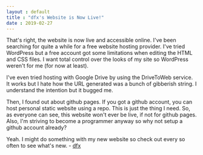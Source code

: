 ```yaml
---
layout : default
title : "dfx's Website is Now Live!"
date : 2019-02-27
---
```


That's right, the website is now live and accessible online. 
I've been searching for quite a while for a free website 
hosting provider. I've tried WordPress but a free account 
got some limitations when editing the HTML and CSS files. I 
want total control over the looks of my site so WordPress 
weren't for me (for now at least).

I've even tried hosting with Google Drive by using the 
DriveToWeb service. It works but I hate how the URL 
generated was a bunch of gibberish string. I understand the 
intention but it bugged me.

Then, I found out about github pages. If you got a github 
account, you can host personal static website using a repo. 
This is just the thing I need. So, as everyone can see, this 
website won't ever be live, if not for github pages. Also, 
I'm striving to become a programmer anyway so why not setup 
a github account already?

Yeah. I might do something with my new website so check out 
every so often to see what's new. - 
[dfx](https://dfx81.github.io)
